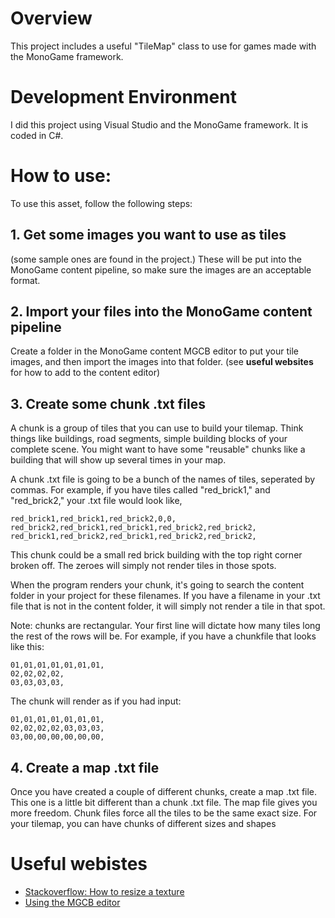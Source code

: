 # Overview

This project includes a useful "TileMap" class to use for games made with the MonoGame framework. 

# Development Environment

I did this project using Visual Studio and the MonoGame framework. It is coded in C#.

# How to use:

To use this asset, follow the following steps:

## 1. Get some images you want to use as tiles
(some sample ones are found in the project.) These will be put into the MonoGame content pipeline, so make sure the images are an acceptable format.

## 2. Import your files into the MonoGame content pipeline
Create a folder in the MonoGame content MGCB editor to put your tile images, and then import the images into that folder. (see **useful websites** for how to add to the content editor)

## 3. Create some chunk .txt files
A chunk is a group of tiles that you can use to build your tilemap. Think things like buildings, road segments, simple building blocks of your complete scene. You might want to have some "reusable" chunks like a building that will show up several times in your map.

A chunk .txt file is going to be a bunch of the names of tiles, seperated by commas. For example, if you have tiles called "red_brick1," and "red_brick2," your .txt file would look like,
```
red_brick1,red_brick1,red_brick2,0,0,
red_brick2,red_brick1,red_brick1,red_brick2,red_brick2,
red_brick1,red_brick2,red_brick1,red_brick2,red_brick2,
```
This chunk could be a small red brick building with the top right corner broken off. The zeroes will simply not render tiles in those spots. 
  
When the program renders your chunk, it's going to search the content folder in your project for these filenames. If you have a filename in your .txt file that is not in the content folder, it will simply not render a tile in that spot.

Note: chunks are rectangular. Your first line will dictate how many tiles long the rest of the rows will be. For example, if you have a chunkfile that looks like this:
```
01,01,01,01,01,01,01,
02,02,02,02,
03,03,03,03,
```
The chunk will render as if you had input:
```
01,01,01,01,01,01,01,
02,02,02,02,03,03,03,
03,00,00,00,00,00,00,
```
 
## 4. Create a map .txt file
Once you have created a couple of different chunks, create a map .txt file. This one is a little bit different than a chunk .txt file. The map file gives you more freedom. Chunk files force all the tiles to be the same exact size. For your tilemap, you can have chunks of different sizes and shapes 

# Useful webistes
* [Stackoverflow: How to resize a texture](https://stackoverflow.com/questions/4349590/resize-and-load-a-texture2d-in-xna)
* [Using the MGCB editor](https://docs.monogame.net/articles/content/using_mgcb_editor.html)
